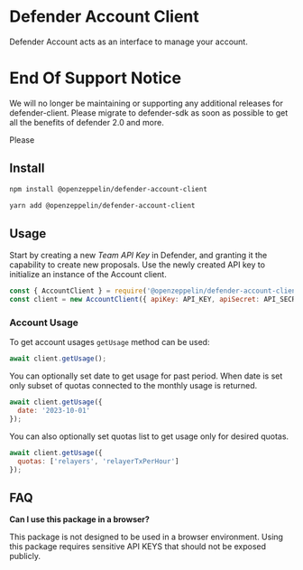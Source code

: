 # Defender Account Client

Defender Account acts as an interface to manage your account.

# End Of Support Notice

We will no longer be maintaining or supporting any additional releases for defender-client. Please migrate to defender-sdk as soon as possible to get all the benefits of defender 2.0 and more.

Please 

## Install

```bash
npm install @openzeppelin/defender-account-client
```

```bash
yarn add @openzeppelin/defender-account-client
```

## Usage

Start by creating a new _Team API Key_ in Defender, and granting it the capability to create new proposals. Use the newly created API key to initialize an instance of the Account client.

```js
const { AccountClient } = require('@openzeppelin/defender-account-client');
const client = new AccountClient({ apiKey: API_KEY, apiSecret: API_SECRET });
```

### Account Usage

To get account usages `getUsage` method can be used:

```js
await client.getUsage();
```

You can optionally set date to get usage for past period. When date is set only subset of quotas connected to the monthly usage is returned.

```js
await client.getUsage({
  date: '2023-10-01'
});
```

You can also optionally set quotas list to get usage only for desired quotas.

```js
await client.getUsage({
  quotas: ['relayers', 'relayerTxPerHour']
});
```

## FAQ

**Can I use this package in a browser?**

This package is not designed to be used in a browser environment. Using this package requires sensitive API KEYS that should not be exposed publicly.
